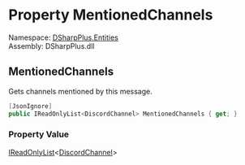 # Property MentionedChannels

Namespace: [DSharpPlus.Entities](DSharpPlus.Entities.md)  
Assembly: DSharpPlus.dll

## <a id="DSharpPlus_Entities_DiscordMessage_MentionedChannels"></a>MentionedChannels

Gets channels mentioned by this message.

```csharp
[JsonIgnore]
public IReadOnlyList<DiscordChannel> MentionedChannels { get; }
```

### Property Value

[IReadOnlyList](https://learn.microsoft.com/dotnet/api/system.collections.generic.ireadonlylist\-1)<[DiscordChannel](DSharpPlus.Entities.DiscordChannel.md)\>

